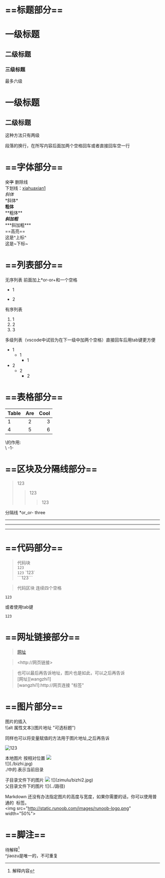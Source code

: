 # ==标题部分==
# 一级标题
## 二级标题
### 三级标题

最多六级

一级标题
==================
二级标题
------------------
这种方法只有两级

段落的换行，在所写内容后面加两个空格回车或者直接回车空一行  

# ==字体部分==
~~文字~~ 删除线  
下划线：<u>xiahuaxian1</u>  
*斜体*  
\*斜体*  
**粗体**  
\*\*粗体\*\*  
***斜加粗***  
\*\*\*斜加粗***  
==高亮==  
这是^上标^  
这是~下标~

# ==列表部分==
无序列表
前面加上*or-or+和一个空格

+ 1
- 2

有序列表
1. 1
2. 2
3. 3

多级列表（vscode中试验为在下一级中加两个空格）直接回车后用tab键更方便
+ 1  
  + 1    
    + 1
+ 2
  + 2
    + 2

# ==表格部分==

| Table | Are | Cool |
|:---- |:----:|----:|
|1|2|3|
|4|5|6|
\的作用:  
\ -1-

# ==区块及分隔线部分==


> 123
>> 123
>>> 123

分隔线
*or_or-  three
***
___
---

# ==代码部分==

>代码块  
`123`  
```123```
\`123`  
\```123```  

>代码区块   连续四个空格

    123  
或者使用tab键

    123

# ==网址链接部分==

>[网址](http://网页连接 "标签")

>\<http://网页链接>  

>也可以最后再告诉地址，图片也是如此，可以之后再告诉  
[网址][wangzhi1]  
[wangzhi1]:http://网页连接 "标签"


# ==图片部分==
图片的插入  
\!\[alt 属性文本](图片地址 "可选标题")  

同样也可以将变量赋值的方法用于图片地址,之后再告诉

![123](https://gimg2.baidu.com/image_search/src=http%3A%2F%2Fa1.att.hudong.com%2F62%2F02%2F01300542526392139955025309984.jpg&refer=http%3A%2F%2Fa1.att.hudong.com&app=2002&size=f9999,10000&q=a80&n=0&g=0n&fmt=jpeg?sec=1616047666&t=e34bb7a3ffc8146f86be529cc77ced68 "title")

本地图片
按相对位置
 ![](./bizhi.jpg)   
 \!\[](./bizhi.jpg)   
 ./中的.表示当前目录

子目录文件下的图片
![](zimulu/bizhi2.jpg)
\!\[](zimulu/bizhi2.jpg)  
父目录文件下的图片
\!\[](../路径) 

Markdown 还没有办法指定图片的高度与宽度，如果你需要的话，你可以使用普通的 <img> 标签。  
\<img src="http://static.runoob.com/images/runoob-logo.png" width="50%">  

# ==脚注==
待解释[^jiaozu]   
^jiaozu是唯一的，不可重复  

[^jiaozu]:解释内容
